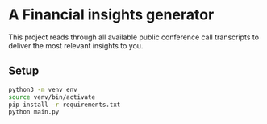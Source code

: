 # A Financial insights generator
This project reads through all available public conference call
transcripts to deliver the most relevant insights to you.

## Setup
```bash
python3 -m venv env
source venv/bin/activate
pip install -r requirements.txt
python main.py
